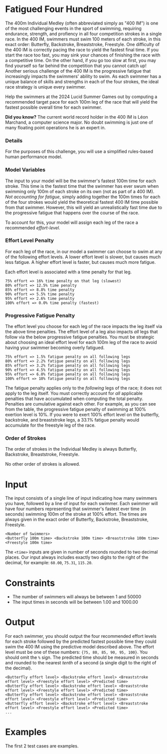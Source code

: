 # Fatigued Four Hundred

The 400m Individual Medley (often abbreviated simply as "400 IM") is one of the most challenging events in the sport of swimming, requiring endurance, strength, and profiency in all four competition strokes in a single race.
In the 400 IM, swimmers must swim 100 meters of each stroke, in this exact order: Butterfly, Backstroke, Breaststroke, Freestyle.
One difficulty of the 400 IM is correctly pacing the race to yield the fastest final time.
If you start the race too fast, you may sink your chances of finishing the race with a competitive time.
On the other hand, if you go too slow at first, you may find yourself so far behind the competition that you cannot catch up!
Another serious challenge of the 400 IM is the progressive fatigue that increasingly impacts the swimmers' ability to swim.
As each swimmer has a unique balance of skills and strengths in each of the four strokes, the ideal race strategy is unique every swimmer.

Help the swimmers at the 2024 Lucid Summer Games out by computing a recommended target pace for each 100m leg of the race that will yield the fastest possible overall time for each swimmer.

**Did you know?** The current world record holder in the 400 IM is Léon Marchand, a computer science major. No doubt swimming is just one of many floating point operations he is an expert in.

### Details

For the purposes of this challenge, you will use a simplified rules-based human performance model.

### Model Variables
The input to your model will be the swimmer's fastest 100m time for each stroke.
This time is the fastest time that the swimmer has ever swum when swimming only 100m of each stroke on its own (not as part of a 400 IM).
_Not accounting for fatigue_, simply adding together the 100m times for each of the four strokes would yield the theoretical fastest 400 IM time possible from that swimmer.
However, this will yield an unrealistically fast time due to the progressive fatigue that happens over the course of the race.

To account for this, your model will assign each leg of the race a recommended _effort-level_.

### Effort Level Penalty
For each leg of the race, in our model a swimmer can choose to swim at any of the following effort levels.
A lower effort level is slower, but causes much less fatigue.
A higher effort level is faster, but causes much more fatigue.

Each effort level is associated with a time penalty for that leg.

```
75% effort => 16% time penalty on that leg (slowest)
80% effort => 12.5% time penalty
85% effort => 8.8% time penalty
90% effort => 5.5% time penalty
95% effort => 2.6% time penalty
100% effort => 0.0% time penalty (fastest)
```

### Progressive Fatigue Penalty

The effort level you choose for each leg of the race impacts the leg itself via the above time penalties.
The effort level of a leg also impacts _all_ legs that follow via the below progressive fatigue penalties.
You must be strategic about choosing an ideal effort level for each 100m leg of the race to avoid having your swimmer becoming overly fatigued.

```
75% effort => 1.5% fatigue penalty on all following legs
80% effort => 2.2% fatigue penalty on all following legs
85% effort => 3.2% fatigue penalty on all following legs
90% effort => 4.5% fatigue penalty on all following legs
95% effort => 6.0% fatigue penalty on all following legs
100% effort => 10% fatigue penalty on all following legs
```

The fatigue penalty applies only to the _following_ legs of the race; it does not apply to the leg itself.
You must correctly account for _all_ applicable penalties that have accumulated when computing the total penalty.
Penalties are cumulative against each other.
For example, as you can see from the table, the progressive fatigue penalty of swimming at 100% exertion level is 10%.
If you were to exert 100% effort level on the butterfly, backstroke, and breaststroke legs, a 33.1% fatigue penalty would accumulate for the freestyle leg of the race.

### Order of Strokes
The order of strokes in the Individual Medley is always Butterfly, Backstroke, Breaststroke, Freestyle.

No other order of strokes is allowed.

# Input

The input consists of a single line of input indicating how many swimmers you have, followed by a line of input for each swimmer.
Each swimmer will have four numbers representing that swimmer's fastest ever time (in seconds) swimming 100m of the stroke at 100% effort.
The times are always given in the exact order of Butterfly, Backstroke, Breaststroke, Freestyle.

```
<Number of Swimmers>
<Butterfly 100m time> <Backstroke 100m time> <Breaststroke 100m time> <Freestyle 100m time>
```

The `<time>` inputs are given in number of seconds rounded to two decimal places.
Our input always includes exactly two digits to the right of the decimal, for example: `60.00`, `75.31`, `115.20`.

# Constraints
* The number of swimmers will always be between 1 and 50000
* The input times in seconds will be between 1.00 and 1000.00

# Output
For each swimmer, you should output the four recommended effort levels for each stroke followed by the predicted fastest possible time they could swim the 400 IM using the predictive model described above.
The effort level must be one of these numbers: `{75, 80, 85, 90, 95, 100}`. You should omit the `%` sign.
The predicted time should be measured in seconds and rounded to the nearest _tenth_ of a second (a single digit to the right of the decimal).

```
<Butterfly effort level> <Backstroke effort level> <Breaststroke effort level> <Freestyle effort level> <Predicted time>
<Butterfly effort level> <Backstroke effort level> <Breaststroke effort level> <Freestyle effort level> <Predicted time>
<Butterfly effort level> <Backstroke effort level> <Breaststroke effort level> <Freestyle effort level> <Predicted time>
<Butterfly effort level> <Backstroke effort level> <Breaststroke effort level> <Freestyle effort level> <Predicted time>
...
```

# Examples
The first 2 test cases are examples.